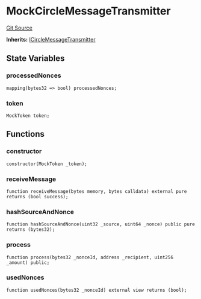 # MockCircleMessageTransmitter
[Git Source](https://github.com/hyperlane-xyz/hyperlane-monorepo/blob/60f321f452052881dce4e22999022e11fc117456/contracts/mock/MockCircleMessageTransmitter.sol)

**Inherits:**
[ICircleMessageTransmitter](/contracts/middleware/liquidity-layer/interfaces/circle/ICircleMessageTransmitter.sol/interface.ICircleMessageTransmitter.md)


## State Variables
### processedNonces

```solidity
mapping(bytes32 => bool) processedNonces;
```


### token

```solidity
MockToken token;
```


## Functions
### constructor


```solidity
constructor(MockToken _token);
```

### receiveMessage


```solidity
function receiveMessage(bytes memory, bytes calldata) external pure returns (bool success);
```

### hashSourceAndNonce


```solidity
function hashSourceAndNonce(uint32 _source, uint64 _nonce) public pure returns (bytes32);
```

### process


```solidity
function process(bytes32 _nonceId, address _recipient, uint256 _amount) public;
```

### usedNonces


```solidity
function usedNonces(bytes32 _nonceId) external view returns (bool);
```

